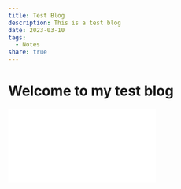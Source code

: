 ```yaml
---
title: Test Blog
description: This is a test blog
date: 2023-03-10
tags:
  - Notes
share: true
---
```

# Welcome to my test blog

![Drawing 2024-03-10 23.43.29.excalidraw.svg](Drawing%202024-03-10%2023.43.29.excalidraw.svg.md)